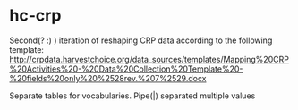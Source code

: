 hc-crp
======

Second(? :) ) iteration of reshaping CRP data according to the following template:
http://crpdata.harvestchoice.org/data_sources/templates/Mapping%20CRP%20Activities%20-%20Data%20Collection%20Template%20-%20fields%20only%20%2528rev.%207%2529.docx

Separate tables for vocabularies. Pipe(|) separated multiple values
